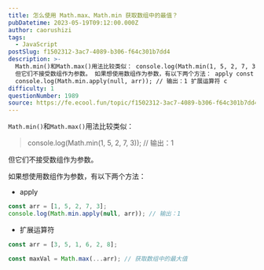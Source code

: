 ```yaml
---
title: 怎么使用 Math.max、Math.min 获取数组中的最值？
pubDatetime: 2023-05-19T09:12:00.000Z
author: caorushizi
tags:
  - JavaScript
postSlug: f1502312-3ac7-4089-b306-f64c301b7dd4
description: >-
  Math.min()和Math.max()用法比较类似： console.log(Math.min(1, 5, 2, 7, 3)); // 输出：1
  但它们不接受数组作为参数。 如果想使用数组作为参数，有以下两个方法： apply const arr = [1, 5, 2, 7, 3];
  console.log(Math.min.apply(null, arr)); // 输出：1 扩展运算符 c
difficulty: 1
questionNumber: 1989
source: https://fe.ecool.fun/topic/f1502312-3ac7-4089-b306-f64c301b7dd4
---
```


`Math.min()`和`Math.max()`用法比较类似：

> console.log(Math.min(1, 5, 2, 7, 3)); // 输出：1

但它们不接受数组作为参数。

如果想使用数组作为参数，有以下两个方法：

- apply

```js
const arr = [1, 5, 2, 7, 3];
console.log(Math.min.apply(null, arr)); // 输出：1
```

- 扩展运算符

```js
const arr = [3, 5, 1, 6, 2, 8];

const maxVal = Math.max(...arr); // 获取数组中的最大值
```
